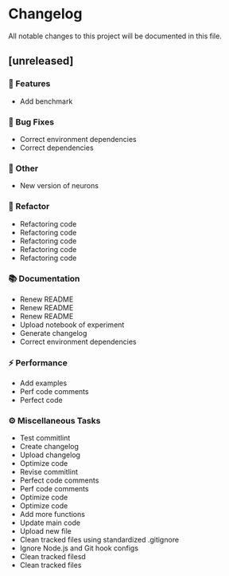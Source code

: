 # Changelog

All notable changes to this project will be documented in this file.
## [unreleased]

### 🚀 Features

- Add benchmark

### 🐛 Bug Fixes

- Correct environment dependencies
- Correct dependencies

### 💼 Other

- New version of neurons

### 🚜 Refactor

- Refactoring code
- Refactoring code
- Refactoring code
- Refactoring code
- Refactoring code

### 📚 Documentation

- Renew README
- Renew README
- Renew README
- Upload notebook of experiment
- Generate changelog
- Correct environment dependencies

### ⚡ Performance

- Add examples
- Perf code comments
- Perfect code

### ⚙️ Miscellaneous Tasks

- Test commitlint
- Create changelog
- Upload changelog
- Optimize code
- Revise commitlint
- Perfect code comments
- Perf code comments
- Optimize code
- Optimize code
- Add more functions
- Update main code
- Upload new file
- Clean tracked files using standardized .gitignore
- Ignore Node.js and Git hook configs
- Clean tracked filesd
- Clean tracked files

<!-- generated by git-cliff -->

